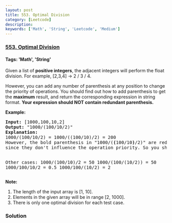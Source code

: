 ```yaml
---
layout: post
title: 553. Optimal Division
category: [Leetcode]
description: 
keywords: ['Math', 'String', 'Leetcode', 'Medium']
---
```

### [553. Optimal Division](https://leetcode.com/problems/optimal-division)

#### Tags: 'Math', 'String'

<div class="content__u3I1 question-content__JfgR"><div><p>Given a list of <b>positive integers</b>, the adjacent integers will perform the float division. For example, [2,3,4] -&gt; 2 / 3 / 4.</p>
<p>However, you can add any number of parenthesis at any position to change the priority of operations. You should find out how to add parenthesis to get the <b>maximum</b> result, and return the corresponding expression in string format. <b>Your expression should NOT contain redundant parenthesis.</b></p>
<p><b>Example:</b><br/>
</p><pre><b>Input:</b> [1000,100,10,2]
<b>Output:</b> "1000/(100/10/2)"
<b>Explanation:</b>
1000/(100/10/2) = 1000/((100/10)/2) = 200
However, the bold parenthesis in "1000/(<b>(</b>100/10<b>)</b>/2)" are redundant, <br/>since they don't influence the operation priority. So you should return "1000/(100/10/2)". 

Other cases:
1000/(100/10)/2 = 50
1000/(100/(10/2)) = 50
1000/100/10/2 = 0.5
1000/100/(10/2) = 2
</pre>
<p></p>
<p><b>Note:</b>
</p><ol>
<li>The length of the input array is [1, 10].</li>
<li>Elements in the given array will be in range [2, 1000].</li>
<li>There is only one optimal division for each test case.</li>
</ol>
<p></p></div></div>

### Solution
